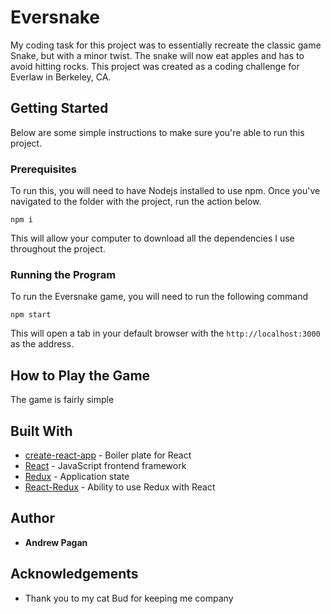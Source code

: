 # Eversnake

My coding task for this project was to essentially recreate the classic game Snake, but with a minor twist. The snake will now eat apples and has to avoid hitting rocks. This project was created as a coding challenge for Everlaw in Berkeley, CA.

## Getting Started

Below are some simple instructions to make sure you're able to run this project.

### Prerequisites

To run this, you will need to have Nodejs installed to use npm. Once you've navigated to the folder with the project, run the action below.

```
npm i
```

This will allow your computer to download all the dependencies I use throughout the project.

### Running the Program

To run the Eversnake game, you will need to run the following command

```
npm start
```

This will open a tab in your default browser with the `http://localhost:3000` as the address.

## How to Play the Game

The game is fairly simple

## Built With

- [create-react-app](https://github.com/facebook/create-react-app) - Boiler plate for React
- [React](https://reactjs.org/) - JavaScript frontend framework
- [Redux](https://redux.js.org/) - Application state
- [React-Redux](https://github.com/reduxjs/react-redux) - Ability to use Redux with React

## Author

- **Andrew Pagan**

## Acknowledgements

- Thank you to my cat Bud for keeping me company
